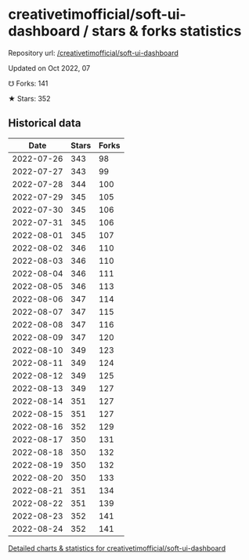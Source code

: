 # creativetimofficial/soft-ui-dashboard / stars & forks statistics

Repository url: [/creativetimofficial/soft-ui-dashboard](https://github.com/creativetimofficial/soft-ui-dashboard)

Updated on Oct 2022, 07

☋ Forks: 141

★ Stars: 352

## Historical data
| Date | Stars | Forks |
|------|-------|-------|
| 2022-07-26 | 343 | 98 | 
| 2022-07-27 | 343 | 99 | 
| 2022-07-28 | 344 | 100 | 
| 2022-07-29 | 345 | 105 | 
| 2022-07-30 | 345 | 106 | 
| 2022-07-31 | 345 | 106 | 
| 2022-08-01 | 345 | 107 | 
| 2022-08-02 | 346 | 110 | 
| 2022-08-03 | 346 | 110 | 
| 2022-08-04 | 346 | 111 | 
| 2022-08-05 | 346 | 113 | 
| 2022-08-06 | 347 | 114 | 
| 2022-08-07 | 347 | 115 | 
| 2022-08-08 | 347 | 116 | 
| 2022-08-09 | 347 | 120 | 
| 2022-08-10 | 349 | 123 | 
| 2022-08-11 | 349 | 124 | 
| 2022-08-12 | 349 | 125 | 
| 2022-08-13 | 349 | 127 | 
| 2022-08-14 | 351 | 127 | 
| 2022-08-15 | 351 | 127 | 
| 2022-08-16 | 352 | 129 | 
| 2022-08-17 | 350 | 131 | 
| 2022-08-18 | 350 | 132 | 
| 2022-08-19 | 350 | 132 | 
| 2022-08-20 | 350 | 133 | 
| 2022-08-21 | 351 | 134 | 
| 2022-08-22 | 351 | 139 | 
| 2022-08-23 | 352 | 141 | 
| 2022-08-24 | 352 | 141 | 


[Detailed charts & statistics for creativetimofficial/soft-ui-dashboard](https://reviewgithub.com/rep/creativetimofficial/soft-ui-dashboard)
